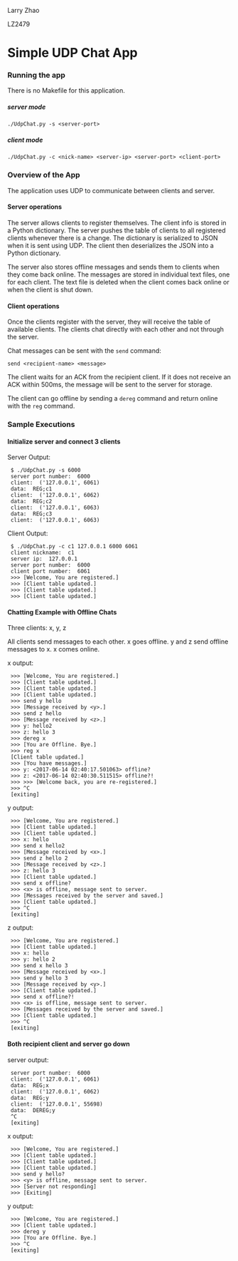Larry Zhao

LZ2479

# Simple UDP Chat App

### Running the app
There is no Makefile for this application.

##### server mode
```
./UdpChat.py -s <server-port>
```

##### client mode
```
./UdpChat.py -c <nick-name> <server-ip> <server-port> <client-port>
```

### Overview of the App
The application uses UDP to communicate between clients and server.

#### Server operations
The server allows clients to register themselves. The client info is stored in a Python dictionary. The server pushes the table of clients to all registered clients whenever there is a change. The dictionary is serialized to JSON when it is sent using UDP. The client then deserializes the JSON into a Python dictionary.

The server also stores offline messages and sends them to clients when they come back online. The messages are stored in individual text files, one for each client. The text file is deleted when the client comes back online or when the client is shut down.

#### Client operations
Once the clients register with the server, they will receive the table of available clients. The clients chat directly with each other and not through the server. 

Chat messages can be sent with the `send` command:

```
send <recipient-name> <message>
```

The client waits for an ACK from the recipient client. If it does not receive an ACK within 500ms, the message will be sent to the server for storage.

The client can go offline by sending a `dereg` command and return online with the `reg` command.

### Sample Executions
#### Initialize server and connect 3 clients
Server Output:
```
 $ ./UdpChat.py -s 6000
 server port number:  6000
 client:  ('127.0.0.1', 6061)
 data:  REG;c1
 client:  ('127.0.0.1', 6062)
 data:  REG;c2
 client:  ('127.0.0.1', 6063)
 data:  REG;c3
 client:  ('127.0.0.1', 6063)
```
 
Client Output:
```
 $ ./UdpChat.py -c c1 127.0.0.1 6000 6061
 client nickname:  c1
 server ip:  127.0.0.1
 server port number:  6000
 client port number:  6061
 >>> [Welcome, You are registered.]
 >>> [Client table updated.]
 >>> [Client table updated.]
 >>> [Client table updated.]
```

#### Chatting Example with Offline Chats
Three clients: x, y, z

All clients send messages to each other. x goes offline. y and z send offline messages to x. x comes online.

x output:
```
 >>> [Welcome, You are registered.]
 >>> [Client table updated.]
 >>> [Client table updated.]
 >>> [Client table updated.]
 >>> send y hello
 >>> [Message received by <y>.]
 >>> send z hello
 >>> [Message received by <z>.]
 >>> y: hello2
 >>> z: hello 3
 >>> dereg x
 >>> [You are Offline. Bye.]
 >>> reg x
 [Client table updated.]
 >>> [You have messages.]
 >>> y: <2017-06-14 02:40:17.501063> offline?
 >>> z: <2017-06-14 02:40:30.511515> offline?!
 >>> >>> [Welcome back, you are re-registered.]
 >>> ^C
 [exiting]
```
 
y output:
```
 >>> [Welcome, You are registered.]
 >>> [Client table updated.]
 >>> [Client table updated.]
 >>> x: hello
 >>> send x hello2
 >>> [Message received by <x>.]
 >>> send z hello 2
 >>> [Message received by <z>.]
 >>> z: hello 3
 >>> [Client table updated.]
 >>> send x offline?
 >>> <x> is offline, message sent to server.
 >>> [Messages received by the server and saved.]
 >>> [Client table updated.]
 >>> ^C
 [exiting]
```
 
z output:
```
 >>> [Welcome, You are registered.]
 >>> [Client table updated.]
 >>> x: hello
 >>> y: hello 2
 >>> send x hello 3
 >>> [Message received by <x>.]
 >>> send y hello 3
 >>> [Message received by <y>.]
 >>> [Client table updated.]
 >>> send x offline?!
 >>> <x> is offline, message sent to server.
 >>> [Messages received by the server and saved.]
 >>> [Client table updated.]
 >>> ^C
 [exiting]
```
 
#### Both recipient client and server go down

server output:
```
 server port number:  6000
 client:  ('127.0.0.1', 6061)
 data:  REG;x
 client:  ('127.0.0.1', 6062)
 data:  REG;y
 client:  ('127.0.0.1', 55698)
 data:  DEREG;y
 ^C
 [exiting]
```
 
x output:
```
 >>> [Welcome, You are registered.]
 >>> [Client table updated.]
 >>> [Client table updated.]
 >>> [Client table updated.]
 >>> send y hello?
 >>> <y> is offline, message sent to server.
 >>> [Server not responding]
 >>> [Exiting]
```
 
y output:
```
 >>> [Welcome, You are registered.]
 >>> [Client table updated.]
 >>> dereg y
 >>> [You are Offline. Bye.]
 >>> ^C
 [exiting]
```